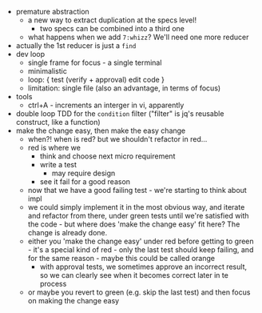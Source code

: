 - premature abstraction
  - a new way to extract duplication at the specs level!
    - two specs can be combined into a third one
  - what happens when we add `7:whizz`? We'll need one more reducer
- actually the 1st reducer is just a `find`
- dev loop
  - single frame for focus - a single terminal
  - minimalistic
  - loop: {
      test (verify + approval)
      edit code
    }
  - limitation: single file (also an advantage, in terms of focus)
- tools
  - ctrl+A - increments an interger in vi, apparently
- double loop TDD for the `condition` filter ("filter" is jq's reusable construct, like a function)
- make the change easy, then make the easy change
  - when?! when is red? but we shouldn't refactor in red...
  - red is where we
    - think and choose next micro requirement
    - write a test
      - may require design
    - see it fail for a good reason
  - now that we have a good failing test - we're starting to think about impl
  - we could simply implement it in the most obvious way, and iterate and refactor from there, under green tests until we're satisfied with the code - but where does 'make the change easy' fit here? The change is already done.
  - either you 'make the change easy' under red before getting to green - it's a special kind of red - only the last test should keep failing, and for the same reason - maybe this could be called orange
    - with approval tests, we sometimes approve an incorrect result, so we can clearly see when it becomes correct later in te process
  - or maybe you revert to green (e.g. skip the last test) and then focus on making the change easy
